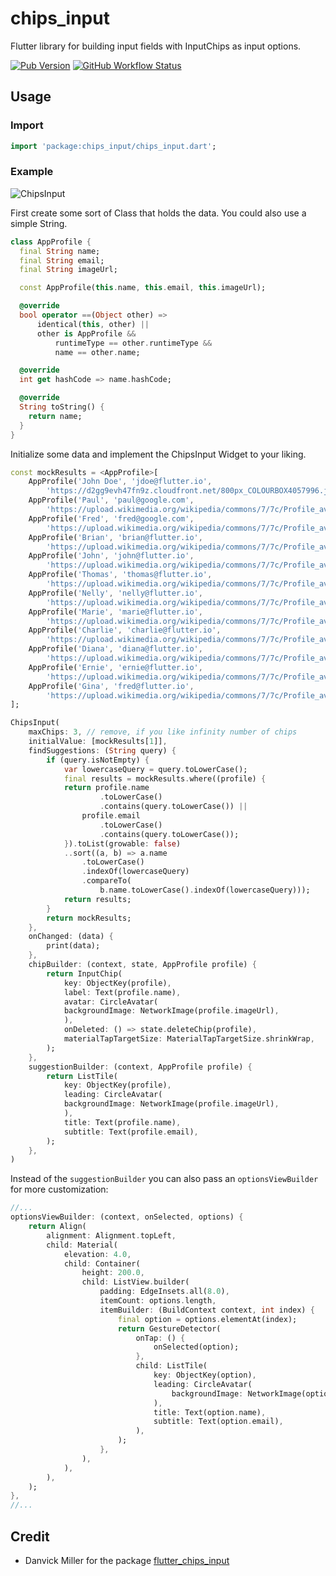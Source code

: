 # chips_input

Flutter library for building input fields with InputChips as input options.

[![Pub Version](https://img.shields.io/pub/v/chips_input?style=for-the-badge)](https://pub.dev/packages/chips_input)
[![GitHub Workflow Status](https://img.shields.io/github/workflow/status/zsoerenm/chips_input/CI?style=for-the-badge)](https://github.com/zsoerenm/chips_input/actions?query=workflow%3ACI)

## Usage

### Import

```dart
import 'package:chips_input/chips_input.dart';
```

### Example

![ChipsInput](https://github.com/zsoerenm/chips_input/blob/main/example/chips_input.png?raw=true)

First create some sort of Class that holds the data. You could also use a simple String.
```dart
class AppProfile {
  final String name;
  final String email;
  final String imageUrl;

  const AppProfile(this.name, this.email, this.imageUrl);

  @override
  bool operator ==(Object other) =>
      identical(this, other) ||
      other is AppProfile &&
          runtimeType == other.runtimeType &&
          name == other.name;

  @override
  int get hashCode => name.hashCode;

  @override
  String toString() {
    return name;
  }
}
```

Initialize some data and implement the ChipsInput Widget to your liking.
```dart
const mockResults = <AppProfile>[
    AppProfile('John Doe', 'jdoe@flutter.io',
        'https://d2gg9evh47fn9z.cloudfront.net/800px_COLOURBOX4057996.jpg'),
    AppProfile('Paul', 'paul@google.com',
        'https://upload.wikimedia.org/wikipedia/commons/7/7c/Profile_avatar_placeholder_large.png'),
    AppProfile('Fred', 'fred@google.com',
        'https://upload.wikimedia.org/wikipedia/commons/7/7c/Profile_avatar_placeholder_large.png'),
    AppProfile('Brian', 'brian@flutter.io',
        'https://upload.wikimedia.org/wikipedia/commons/7/7c/Profile_avatar_placeholder_large.png'),
    AppProfile('John', 'john@flutter.io',
        'https://upload.wikimedia.org/wikipedia/commons/7/7c/Profile_avatar_placeholder_large.png'),
    AppProfile('Thomas', 'thomas@flutter.io',
        'https://upload.wikimedia.org/wikipedia/commons/7/7c/Profile_avatar_placeholder_large.png'),
    AppProfile('Nelly', 'nelly@flutter.io',
        'https://upload.wikimedia.org/wikipedia/commons/7/7c/Profile_avatar_placeholder_large.png'),
    AppProfile('Marie', 'marie@flutter.io',
        'https://upload.wikimedia.org/wikipedia/commons/7/7c/Profile_avatar_placeholder_large.png'),
    AppProfile('Charlie', 'charlie@flutter.io',
        'https://upload.wikimedia.org/wikipedia/commons/7/7c/Profile_avatar_placeholder_large.png'),
    AppProfile('Diana', 'diana@flutter.io',
        'https://upload.wikimedia.org/wikipedia/commons/7/7c/Profile_avatar_placeholder_large.png'),
    AppProfile('Ernie', 'ernie@flutter.io',
        'https://upload.wikimedia.org/wikipedia/commons/7/7c/Profile_avatar_placeholder_large.png'),
    AppProfile('Gina', 'fred@flutter.io',
        'https://upload.wikimedia.org/wikipedia/commons/7/7c/Profile_avatar_placeholder_large.png'),
];

ChipsInput(
    maxChips: 3, // remove, if you like infinity number of chips
    initialValue: [mockResults[1]],
    findSuggestions: (String query) {
        if (query.isNotEmpty) {
            var lowercaseQuery = query.toLowerCase();
            final results = mockResults.where((profile) {
            return profile.name
                    .toLowerCase()
                    .contains(query.toLowerCase()) ||
                profile.email
                    .toLowerCase()
                    .contains(query.toLowerCase());
            }).toList(growable: false)
            ..sort((a, b) => a.name
                .toLowerCase()
                .indexOf(lowercaseQuery)
                .compareTo(
                    b.name.toLowerCase().indexOf(lowercaseQuery)));
            return results;
        }
        return mockResults;
    },
    onChanged: (data) {
        print(data);
    },
    chipBuilder: (context, state, AppProfile profile) {
        return InputChip(
            key: ObjectKey(profile),
            label: Text(profile.name),
            avatar: CircleAvatar(
            backgroundImage: NetworkImage(profile.imageUrl),
            ),
            onDeleted: () => state.deleteChip(profile),
            materialTapTargetSize: MaterialTapTargetSize.shrinkWrap,
        );
    },
    suggestionBuilder: (context, AppProfile profile) {
        return ListTile(
            key: ObjectKey(profile),
            leading: CircleAvatar(
            backgroundImage: NetworkImage(profile.imageUrl),
            ),
            title: Text(profile.name),
            subtitle: Text(profile.email),
        );
    },
)
```

Instead of the `suggestionBuilder` you can also pass an `optionsViewBuilder` for more customization:

```dart
//...
optionsViewBuilder: (context, onSelected, options) {
    return Align(
        alignment: Alignment.topLeft,
        child: Material(
            elevation: 4.0,
            child: Container(
                height: 200.0,
                child: ListView.builder(
                    padding: EdgeInsets.all(8.0),
                    itemCount: options.length,
                    itemBuilder: (BuildContext context, int index) {
                        final option = options.elementAt(index);
                        return GestureDetector(
                            onTap: () {
                                onSelected(option);
                            },
                            child: ListTile(
                                key: ObjectKey(option),
                                leading: CircleAvatar(
                                    backgroundImage: NetworkImage(option.imageUrl),
                                ),
                                title: Text(option.name),
                                subtitle: Text(option.email),
                            ),
                        );
                    },
                ),
            ),
        ),
    );
},
//...
```

## Credit

* Danvick Miller for the package [flutter_chips_input](https://github.com/danvick/flutter_chips_input)